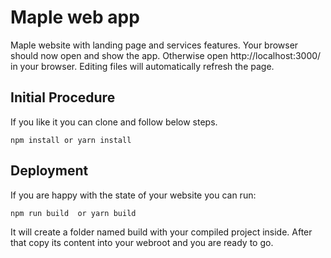 # Maple web app

Maple website with landing page and services features. Your browser should now open and show the app. Otherwise open http://localhost:3000/ in your 
browser. Editing files will automatically refresh the page.

## Initial Procedure

If you like it you can clone and follow below steps.

````
npm install or yarn install
````

## Deployment

If you are happy with the state of your website you can run:

```
npm run build  or yarn build
```

It will create a folder named build with your compiled project inside. After that copy its content into your webroot and you are ready to go.
